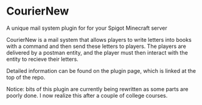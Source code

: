 # CourierNew
A unique mail system plugin for for your Spigot Minecraft server

CourierNew is a mail system that allows players to write letters into books with a command and then send these letters to players. The players are delivered by a postman entity, and the player must then interact with the entity to recieve their letters.

Detailed information can be found on the plugin page, which is linked at the top of the repo.

Notice: bits of this plugin are currently being rewritten as some parts are poorly done. I now realize this after a couple of college courses.
